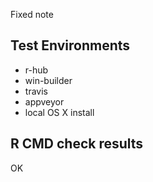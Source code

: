 Fixed note

## Test Environments
* r-hub
* win-builder
* travis
* appveyor
* local OS X install


## R CMD check results
OK